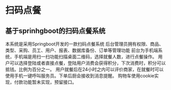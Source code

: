 # 扫码点餐
## 基于sprinhgboot的扫码点餐系统
本系统是采用Springboot开发的一款扫码点餐系统
后台管理员拥有权限、商品、类型、采购、员工、用户、报表、数据库备份、订单等管理功能
前台为手机端系统，手机端是用扫一扫功能扫描桌面二维码，选择就餐人数，进行点餐操作。
用户可以选择登陆或者直接点餐，登陆用户消费会获得积分，下次消费时，积分可以抵钱。比例为百分之一。
用户就餐后在24小时之内可以评价商家，在就餐时可以使用手机一键呼叫服务员。下单后厨会接收到消息提醒。
购物车使用cookie实现，付款功能暂未实现，预留接口。
